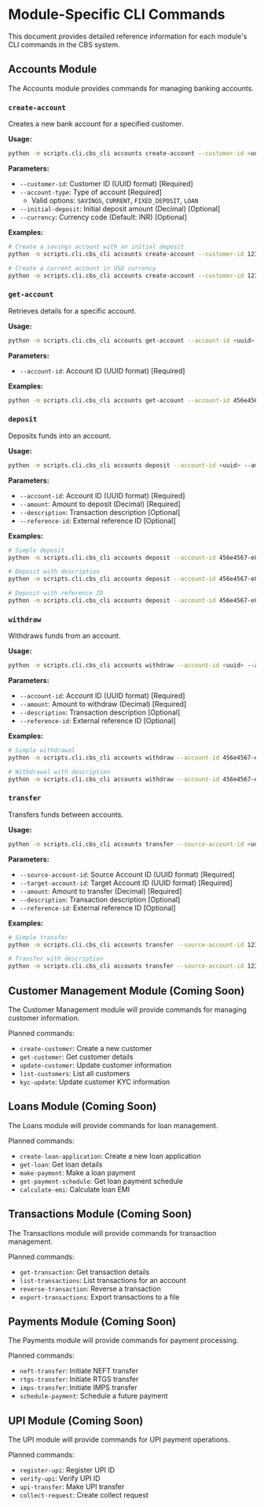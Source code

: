 # Module-Specific CLI Commands

This document provides detailed reference information for each module's CLI commands in the CBS system.

## Accounts Module

The Accounts module provides commands for managing banking accounts.

### `create-account`

Creates a new bank account for a specified customer.

**Usage:**
```bash
python -m scripts.cli.cbs_cli accounts create-account --customer-id <uuid> --account-type <type> [--initial-deposit <amount>] [--currency <code>]
```

**Parameters:**
- `--customer-id`: Customer ID (UUID format) [Required]
- `--account-type`: Type of account [Required]
  - Valid options: `SAVINGS`, `CURRENT`, `FIXED_DEPOSIT`, `LOAN`
- `--initial-deposit`: Initial deposit amount (Decimal) [Optional]
- `--currency`: Currency code (Default: INR) [Optional]

**Examples:**
```bash
# Create a savings account with an initial deposit
python -m scripts.cli.cbs_cli accounts create-account --customer-id 123e4567-e89b-12d3-a456-426614174000 --account-type SAVINGS --initial-deposit 5000

# Create a current account in USD currency
python -m scripts.cli.cbs_cli accounts create-account --customer-id 123e4567-e89b-12d3-a456-426614174000 --account-type CURRENT --currency USD
```

### `get-account`

Retrieves details for a specific account.

**Usage:**
```bash
python -m scripts.cli.cbs_cli accounts get-account --account-id <uuid>
```

**Parameters:**
- `--account-id`: Account ID (UUID format) [Required]

**Examples:**
```bash
python -m scripts.cli.cbs_cli accounts get-account --account-id 456e4567-e89b-12d3-a456-426614174000
```

### `deposit`

Deposits funds into an account.

**Usage:**
```bash
python -m scripts.cli.cbs_cli accounts deposit --account-id <uuid> --amount <amount> [--description <text>] [--reference-id <id>]
```

**Parameters:**
- `--account-id`: Account ID (UUID format) [Required]
- `--amount`: Amount to deposit (Decimal) [Required]
- `--description`: Transaction description [Optional]
- `--reference-id`: External reference ID [Optional]

**Examples:**
```bash
# Simple deposit
python -m scripts.cli.cbs_cli accounts deposit --account-id 456e4567-e89b-12d3-a456-426614174000 --amount 1000

# Deposit with description
python -m scripts.cli.cbs_cli accounts deposit --account-id 456e4567-e89b-12d3-a456-426614174000 --amount 1000 --description "Salary deposit"

# Deposit with reference ID
python -m scripts.cli.cbs_cli accounts deposit --account-id 456e4567-e89b-12d3-a456-426614174000 --amount 1000 --description "Salary deposit" --reference-id SALARY-MAY-2025
```

### `withdraw`

Withdraws funds from an account.

**Usage:**
```bash
python -m scripts.cli.cbs_cli accounts withdraw --account-id <uuid> --amount <amount> [--description <text>] [--reference-id <id>]
```

**Parameters:**
- `--account-id`: Account ID (UUID format) [Required]
- `--amount`: Amount to withdraw (Decimal) [Required]
- `--description`: Transaction description [Optional]
- `--reference-id`: External reference ID [Optional]

**Examples:**
```bash
# Simple withdrawal
python -m scripts.cli.cbs_cli accounts withdraw --account-id 456e4567-e89b-12d3-a456-426614174000 --amount 500

# Withdrawal with description
python -m scripts.cli.cbs_cli accounts withdraw --account-id 456e4567-e89b-12d3-a456-426614174000 --amount 500 --description "ATM withdrawal"
```

### `transfer`

Transfers funds between accounts.

**Usage:**
```bash
python -m scripts.cli.cbs_cli accounts transfer --source-account-id <uuid> --target-account-id <uuid> --amount <amount> [--description <text>] [--reference-id <id>]
```

**Parameters:**
- `--source-account-id`: Source Account ID (UUID format) [Required]
- `--target-account-id`: Target Account ID (UUID format) [Required]
- `--amount`: Amount to transfer (Decimal) [Required]
- `--description`: Transaction description [Optional]
- `--reference-id`: External reference ID [Optional]

**Examples:**
```bash
# Simple transfer
python -m scripts.cli.cbs_cli accounts transfer --source-account-id 123e4567-e89b-12d3-a456-426614174000 --target-account-id 987e4567-e89b-12d3-a456-426614174000 --amount 1000

# Transfer with description
python -m scripts.cli.cbs_cli accounts transfer --source-account-id 123e4567-e89b-12d3-a456-426614174000 --target-account-id 987e4567-e89b-12d3-a456-426614174000 --amount 1000 --description "Rent payment"
```

## Customer Management Module (Coming Soon)

The Customer Management module will provide commands for managing customer information.

Planned commands:
- `create-customer`: Create a new customer
- `get-customer`: Get customer details
- `update-customer`: Update customer information
- `list-customers`: List all customers
- `kyc-update`: Update customer KYC information

## Loans Module (Coming Soon)

The Loans module will provide commands for loan management.

Planned commands:
- `create-loan-application`: Create a new loan application
- `get-loan`: Get loan details
- `make-payment`: Make a loan payment
- `get-payment-schedule`: Get loan payment schedule
- `calculate-emi`: Calculate loan EMI

## Transactions Module (Coming Soon)

The Transactions module will provide commands for transaction management.

Planned commands:
- `get-transaction`: Get transaction details
- `list-transactions`: List transactions for an account
- `reverse-transaction`: Reverse a transaction
- `export-transactions`: Export transactions to a file

## Payments Module (Coming Soon)

The Payments module will provide commands for payment processing.

Planned commands:
- `neft-transfer`: Initiate NEFT transfer
- `rtgs-transfer`: Initiate RTGS transfer
- `imps-transfer`: Initiate IMPS transfer
- `schedule-payment`: Schedule a future payment

## UPI Module (Coming Soon)

The UPI module will provide commands for UPI payment operations.

Planned commands:
- `register-upi`: Register UPI ID
- `verify-upi`: Verify UPI ID
- `upi-transfer`: Make UPI transfer
- `collect-request`: Create collect request